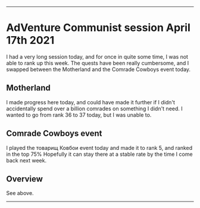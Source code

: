 
***

# AdVenture Communist session April 17th 2021

I had a very long session today, and for once in quite some time, I was not able to rank up this week. The quests have been really cumbersome, and I swapped between the Motherland and the Comrade Cowboys event today.

## Motherland

I made progress here today, and could have made it further if I didn't accidentally spend over a billion comrades on something I didn't need. I wanted to go from rank 36 to 37 today, but I was unable to.

## Comrade Cowboys event

I played the товарищ Ковбои event today and made it to rank 5, and ranked in the top 75% Hopefully it can stay there at a stable rate by the time I come back next week.

## Overview

See above.

***


